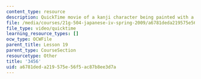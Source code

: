 ```yaml
---
content_type: resource
description: QuickTime movie of a kanji character being painted with a brush.
file: /media/courses/21g-504-japanese-iv-spring-2009/a6781deda219575e56f5ac87b8ee3d7a_3456.mov
file_type: video/quicktime
learning_resource_types: []
ocw_type: OCWFile
parent_title: Lesson 19
parent_type: CourseSection
resourcetype: Other
title: '3456'
uid: a6781ded-a219-575e-56f5-ac87b8ee3d7a
---
```

